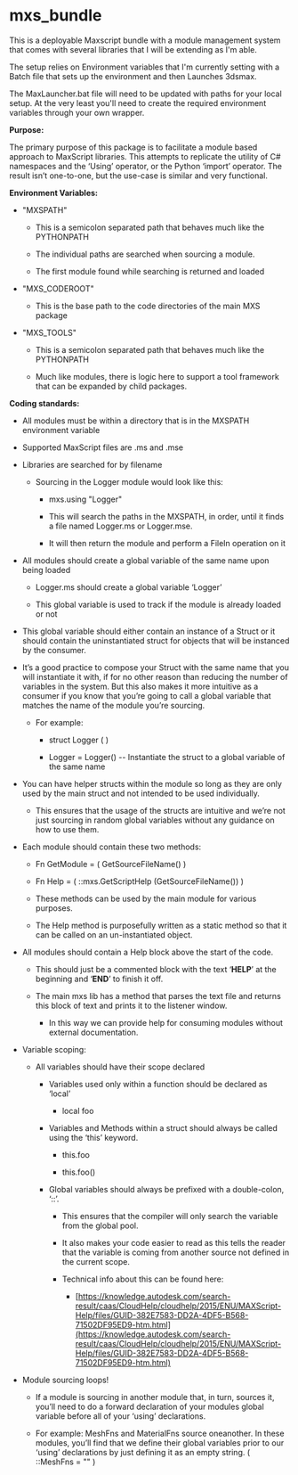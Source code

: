 # mxs_bundle
This is a deployable Maxscript bundle with a module management system
that comes with several libraries that I will be extending as I'm able.

The setup relies on Environment variables that I'm currently setting with
a Batch file that sets up the environment and then Launches 3dsmax.

The MaxLauncher.bat file will need to be updated with paths for your
local setup. At the very least you'll need to create the required environment
variables through your own wrapper.


**Purpose:**

The primary purpose of this package is to facilitate a module based approach to MaxScript libraries. This attempts to replicate the utility of C# namespaces and the ‘Using’ operator, or the Python ‘import’ operator. The result isn’t one-to-one, but the use-case is similar and very functional.

**Environment Variables:**

* "MXSPATH"

    * This is a semicolon separated path that behaves much like the PYTHONPATH

    * The individual paths are searched when sourcing a module.

    * The first module found while searching is returned and loaded

* "MXS_CODEROOT"

    * This is the base path to the code directories of the main MXS package

* "MXS_TOOLS"

    * This is a semicolon separated path that behaves much like the PYTHONPATH

    * Much like modules, there is logic here to support a tool framework that can be expanded by child packages.

**Coding standards:**

* All modules must be within a directory that is in the MXSPATH environment variable

* Supported MaxScript files are .ms and .mse

* Libraries are searched for by filename

    * Sourcing in the Logger module would look like this:

        * mxs.using "Logger"

        * This will search the paths in the MXSPATH, in order, until it finds a file named Logger.ms or Logger.mse.

        * It will then return the module and perform a FileIn operation on it

* All modules should create a global variable of the same name upon being loaded

    * Logger.ms should create a global variable ‘Logger’

    * This global variable is used to track if the module is already loaded or not

* This global variable should either contain an instance of a Struct or it should contain the uninstantiated struct for objects that will be instanced by the consumer.

* It’s a good practice to compose your Struct with the same name that you will instantiate it with, if for no other reason than reducing the number of variables in the system. But this also makes it more intuitive as a consumer if you know that you’re going to call a global variable that matches the name of the module you’re sourcing.

    * For example:

        * struct Logger ( <logic> )  

        * Logger = Logger() -- Instantiate the struct to a global variable of the same name

* You can have helper structs within the module so long as they are only used by the main struct and not intended to be used individually. 

    * This ensures that the usage of the structs are intuitive and we’re not just sourcing in random global variables without any guidance on how to use them.

* Each module should contain these two methods:

    * Fn GetModule = ( GetSourceFileName() )

    * Fn Help = ( ::mxs.GetScriptHelp (GetSourceFileName()) )

    * These methods can be used by the main module for various purposes.

    * The Help method is purposefully written as a static method so that it can be called on an un-instantiated object.

* All modules should contain a Help block above the start of the code.

    * This should just be a commented block with the text ‘__HELP__’ at the beginning and ‘__END__’ to finish it off. 

    * The main mxs lib has a method that parses the text file and returns this block of text and prints it to the listener window.

        * In this way we can provide help for consuming modules without external documentation.

* Variable scoping:

    * All variables should have their scope declared

        * Variables used only within a function should be declared as ‘local’

            * local foo

        * Variables and Methods within a struct should always be called using the ‘this’ keyword.

            * this.foo

            * this.foo()

        * Global variables should always be prefixed with a double-colon, ‘::’.

            * This ensures that the compiler will only search the variable from the global pool.

            * It also makes your code easier to read as this tells the reader that the variable is coming from another source not defined in the current scope.

            * Technical info about this can be found here:

                * [https://knowledge.autodesk.com/search-result/caas/CloudHelp/cloudhelp/2015/ENU/MAXScript-Help/files/GUID-382E7583-DD2A-4DF5-B568-71502DF95ED9-htm.html](https://knowledge.autodesk.com/search-result/caas/CloudHelp/cloudhelp/2015/ENU/MAXScript-Help/files/GUID-382E7583-DD2A-4DF5-B568-71502DF95ED9-htm.html)

* Module sourcing loops!

    * If a module is sourcing in another module that, in turn, sources it, you’ll need to do a forward declaration of your modules global variable before all of your ‘using’ declarations.

    * For example: MeshFns and MaterialFns source oneanother. In these modules, you’ll find that we define their global variables prior to our ‘using’ declarations by just defining it as an empty string. ( ::MeshFns = "" )


